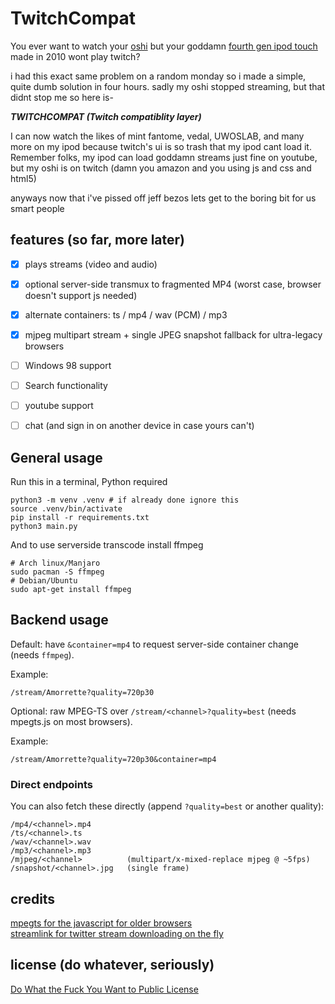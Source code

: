 # TwitchCompat 

You ever want to watch your [oshi](https://twitch.tv/Amorrette) but your goddamn [fourth gen ipod touch](https://en.wikipedia.org/wiki/IPod_Touch_(4th_generation)) made in 2010 wont play twitch?

i had this exact same problem on a random monday so i made a simple, quite dumb solution in four hours. sadly my oshi stopped streaming, but that didnt stop me so here is-

***TWITCHCOMPAT (Twitch compatiblity layer)***

I can now watch the likes of mint fantome, vedal, UWOSLAB, and many more on my ipod because twitch's ui is so trash that my ipod cant load it. Remember folks, my ipod can load goddamn streams just fine on youtube, but my oshi is on twitch (damn you amazon and you using js and css and html5)

anyways now that i've pissed off jeff bezos lets get to the boring bit for us smart people

## features (so far, more later)

 - [x] plays streams (video and audio)  
 - [x] optional server-side transmux to fragmented MP4 (worst case, browser doesn't support js needed)
 - [x] alternate containers: ts / mp4 / wav (PCM) / mp3
 - [x] mjpeg multipart stream + single JPEG snapshot fallback for ultra-legacy browsers
- [ ] Windows 98 support
- [ ] Search functionality  
- [ ] youtube support  
- [ ] chat (and sign in on another device in case yours can't)  
 

## General usage
Run this in a terminal, Python required

```
python3 -m venv .venv # if already done ignore this
source .venv/bin/activate 
pip install -r requirements.txt
python3 main.py
```
And to use serverside transcode install ffmpeg

```
# Arch linux/Manjaro
sudo pacman -S ffmpeg
# Debian/Ubuntu
sudo apt-get install ffmpeg
```

## Backend usage

Default: have `&container=mp4` to request server-side container change (needs `ffmpeg`).

Example:
```
/stream/Amorrette?quality=720p30
```


Optional: raw MPEG-TS over `/stream/<channel>?quality=best` (needs mpegts.js on most browsers).  

Example:
```
/stream/Amorrette?quality=720p30&container=mp4
```

### Direct endpoints

You can also fetch these directly (append `?quality=best` or another quality):

```
/mp4/<channel>.mp4
/ts/<channel>.ts
/wav/<channel>.wav
/mp3/<channel>.mp3
/mjpeg/<channel>          (multipart/x-mixed-replace mjpeg @ ~5fps)
/snapshot/<channel>.jpg   (single frame)
```

## credits

[mpegts for the javascript for older browsers](https://www.npmjs.com/package/mpegts.js/v/latest)  
[streamlink for twitter stream downloading on the fly](https://github.com/streamlink/streamlink)

## license (do whatever, seriously)
[Do What the Fuck You Want to Public License](https://www.wtfpl.net)